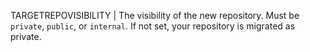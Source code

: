 TARGETREPOVISIBILITY | The visibility of the new repository. Must be `private`, `public`, or `internal`. If not set, your repository is migrated as private.
